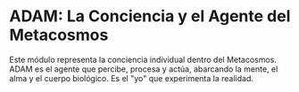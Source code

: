 # ADAM: La Conciencia y el Agente del Metacosmos

Este módulo representa la conciencia individual dentro del Metacosmos. ADAM es el agente que percibe, procesa y actúa, abarcando la mente, el alma y el cuerpo biológico. Es el "yo" que experimenta la realidad.
